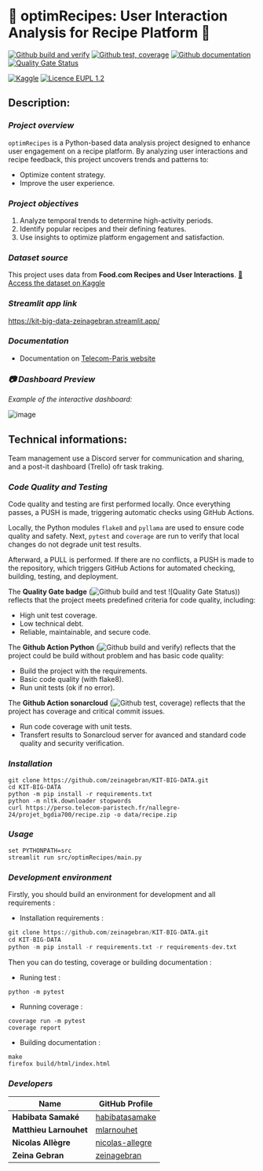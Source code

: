 # **🍴 optimRecipes: User Interaction Analysis for Recipe Platform 🍴**

[![Github build and verify](https://github.com/zeinagebran/KIT-BIG-DATA/actions/workflows/python-app.yml/badge.svg)](https://github.com/zeinagebran/KIT-BIG-DATA/actions/workflows/python-app.yml)
[![Github test, coverage](https://github.com/zeinagebran/KIT-BIG-DATA/actions/workflows/sonarcloud.yml/badge.svg)](https://github.com/zeinagebran/KIT-BIG-DATA/actions/workflows/sonarcloud.yml)
[![Github documentation](https://github.com/zeinagebran/KIT-BIG-DATA/actions/workflows/pages/pages-build-deployment/badge.svg)](https://github.com/zeinagebran/KIT-BIG-DATA/actions/workflows/pages/pages-build-deployment)
[![Quality Gate Status](https://sonarcloud.io/api/project_badges/measure?project=zeinagebran_KIT-BIG-DATA&metric=alert_status)](https://sonarcloud.io/summary/overall?id=zeinagebran_KIT-BIG-DATA)

[![Kaggle](https://img.shields.io/badge/Dataset-Kaggle-yellow)](https://www.kaggle.com/datasets/shuyangli94/food-com-recipes-and-user-interactions)
[![Licence EUPL 1.2](https://img.shields.io/badge/licence-EUPL_1.2-blue)](https://interoperable-europe.ec.europa.eu/collection/eupl/eupl-text-eupl-12)


## **Description:**

### ***Project overview***

`optimRecipes` is a Python-based data analysis project designed to enhance user engagement on a recipe platform.
By analyzing user interactions and recipe feedback, this project uncovers trends and patterns to:
- Optimize content strategy.
- Improve the user experience.

### ***Project objectives***

1. Analyze temporal trends to determine high-activity periods.
2. Identify popular recipes and their defining features.
3. Use insights to optimize platform engagement and satisfaction.

### ***Dataset source***

This project uses data from **Food.com Recipes and User Interactions**.
[📁 Access the dataset on Kaggle](https://www.kaggle.com/datasets/shuyangli94/food-com-recipes-and-user-interactions)

### ***Streamlit app link***

https://kit-big-data-zeinagebran.streamlit.app/

### ***Documentation***

- Documentation on [Telecom-Paris website](https://perso.telecom-paristech.fr/nallegre-24/projet_bgdia700/html/)

### ***📷 Dashboard Preview***

_Example of the interactive dashboard:_

![image](https://github.com/user-attachments/assets/e23f5ee2-fc48-4a32-aa31-22c9b0ad4a71)


## **Technical informations:**

Team management use a Discord server for communication and sharing, and a post-it dashboard (Trello) ofr task traking.

### ***Code Quality and Testing***

Code quality and testing are first performed locally. Once everything passes, a PUSH is made, triggering automatic checks using GitHub Actions.

Locally, the Python modules `flake8` and `pyllama` are used to ensure code quality and safety. Next, `pytest` and `coverage` are run to verify that local changes do not degrade unit test results.

Afterward, a PULL is performed. If there are no conflicts, a PUSH is made to the repository, which triggers GitHub Actions for automated checking, building, testing, and deployment.


The **Quality Gate badge** (![Github build and test](https://github.com/zeinagebran/KIT-BIG-DATA/actions/workflows/python-app.yml/badge.svg)
![Quality Gate Status)) reflects that the project meets predefined criteria for code quality, including:
- High unit test coverage.
- Low technical debt.
- Reliable, maintainable, and secure code.

The **Github Action Python** (![Github build and verify](https://github.com/zeinagebran/KIT-BIG-DATA/actions/workflows/python-app.yml/badge.svg)) reflects that the project could be build without problem and has basic code quality:
- Build the project with the requirements.
- Basic code quality (with flake8).
- Run unit tests (ok if no error).

The **Github Action sonarcloud** (![Github test, coverage](https://github.com/zeinagebran/KIT-BIG-DATA/actions/workflows/sonarcloud.yml/badge.svg)) reflects that the project has coverage and critical commit issues.
- Run code coverage with unit tests.
- Transfert results to Sonarcloud server for avanced and standard code quality and security verification.


### ***Installation***

```shell
git clone https://github.com/zeinagebran/KIT-BIG-DATA.git
cd KIT-BIG-DATA
python -m pip install -r requirements.txt
python -m nltk.downloader stopwords
curl https://perso.telecom-paristech.fr/nallegre-24/projet_bgdia700/recipe.zip -o data/recipe.zip
```

### ***Usage***

```shell
set PYTHONPATH=src
streamlit run src/optimRecipes/main.py
```

### ***Development environment***

Firstly, you should build an environment for development and all requirements :
- Installation requirements :
```python
git clone https://github.com/zeinagebran/KIT-BIG-DATA.git
cd KIT-BIG-DATA
python -m pip install -r requirements.txt -r requirements-dev.txt
```

Then you can do testing, coverage or building documentation :
- Runing test :
```shell
python -m pytest
```
- Running coverage :
```shell
coverage run -m pytest
coverage report
```
- Building documentation :
```shell
make
firefox build/html/index.html
```

### ***Developers***

| Name               | GitHub Profile                              |
|--------------------|---------------------------------------------|
| **Habibata Samaké**| [habibatasamake](https://github.com/habibatasamake) |
| **Matthieu Larnouhet**| [mlarnouhet](https://github.com/mlarnouhet) |
| **Nicolas Allègre**| [nicolas-allegre](https://github.com/nicolas-allegre) |
| **Zeina Gebran**   | [zeinagebran](https://github.com/zeinagebran) |
